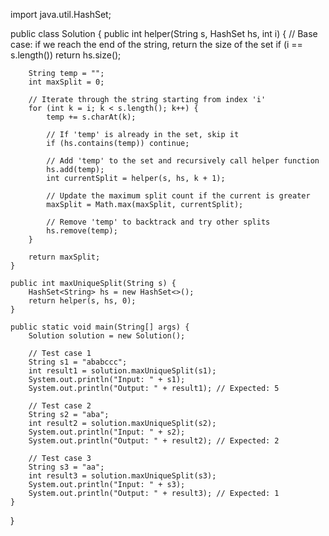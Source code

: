 import java.util.HashSet;

public class Solution {
    public int helper(String s, HashSet<String> hs, int i) {
        // Base case: if we reach the end of the string, return the size of the set
        if (i == s.length()) return hs.size();

        String temp = "";
        int maxSplit = 0;

        // Iterate through the string starting from index 'i'
        for (int k = i; k < s.length(); k++) {
            temp += s.charAt(k);
            
            // If 'temp' is already in the set, skip it
            if (hs.contains(temp)) continue;

            // Add 'temp' to the set and recursively call helper function
            hs.add(temp);
            int currentSplit = helper(s, hs, k + 1);

            // Update the maximum split count if the current is greater
            maxSplit = Math.max(maxSplit, currentSplit);

            // Remove 'temp' to backtrack and try other splits
            hs.remove(temp);
        }

        return maxSplit;
    }

    public int maxUniqueSplit(String s) {
        HashSet<String> hs = new HashSet<>();
        return helper(s, hs, 0);
    }

    public static void main(String[] args) {
        Solution solution = new Solution();

        // Test case 1
        String s1 = "ababccc";
        int result1 = solution.maxUniqueSplit(s1);
        System.out.println("Input: " + s1);
        System.out.println("Output: " + result1); // Expected: 5

        // Test case 2
        String s2 = "aba";
        int result2 = solution.maxUniqueSplit(s2);
        System.out.println("Input: " + s2);
        System.out.println("Output: " + result2); // Expected: 2

        // Test case 3
        String s3 = "aa";
        int result3 = solution.maxUniqueSplit(s3);
        System.out.println("Input: " + s3);
        System.out.println("Output: " + result3); // Expected: 1
    }
}
